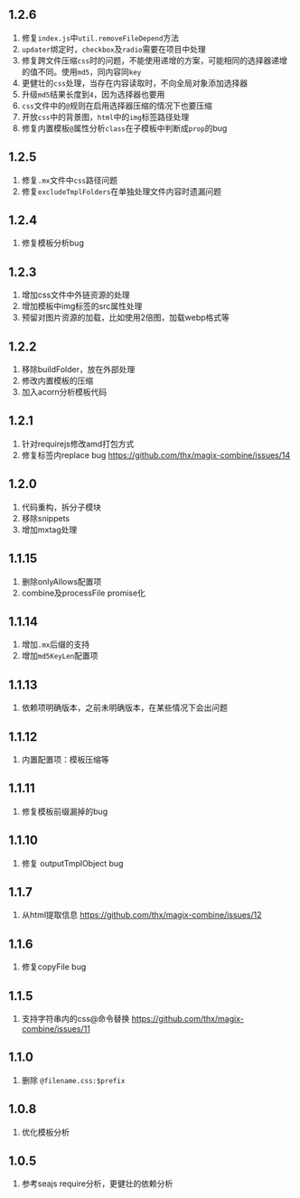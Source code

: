 ## 1.2.6
1. 修复`index.js`中`util.removeFileDepend`方法
2. `updater`绑定时，`checkbox`及`radio`需要在项目中处理
3. 修复跨文件压缩`css`时的问题，不能使用递增的方案，可能相同的选择器递增的值不同。使用`md5`，同内容同`key`
4. 更健壮的`css`处理，当存在内容读取时，不向全局对象添加选择器
5. 升级`md5`结果长度到`4`，因为选择器也要用
6. `css`文件中的`@`规则在启用选择器压缩的情况下也要压缩
7. 开放`css`中的背景图，`html`中的`img`标签路径处理
8. 修复内置模板`@`属性分析`class`在子模板中判断成`prop`的bug

## 1.2.5
1. 修复`.mx`文件中`css`路径问题
2. 修复`excludeTmplFolders`在单独处理文件内容时遗漏问题

## 1.2.4
1. 修复模板分析bug

## 1.2.3
1. 增加css文件中外链资源的处理
2. 增加模板中img标签的src属性处理
3. 预留对图片资源的加载，比如使用2倍图，加载webp格式等

## 1.2.2
1. 移除buildFolder，放在外部处理
2. 修改内置模板的压缩
3. 加入acorn分析模板代码

## 1.2.1
1. 针对requirejs修改amd打包方式
2. 修复标签内replace bug https://github.com/thx/magix-combine/issues/14

## 1.2.0
1. 代码重构，拆分子模块
2. 移除snippets
3. 增加mxtag处理

## 1.1.15
1. 删除onlyAllows配置项
2. combine及processFile promise化

## 1.1.14
1. 增加`.mx`后缀的支持
2. 增加`md5KeyLen`配置项

## 1.1.13
1. 依赖项明确版本，之前未明确版本，在某些情况下会出问题

## 1.1.12
1. 内置配置项：模板压缩等

## 1.1.11
1. 修复模板前缀漏掉的bug

## 1.1.10
1. 修复 outputTmplObject bug

## 1.1.7
1. 从html提取信息 https://github.com/thx/magix-combine/issues/12

## 1.1.6
1. 修复copyFile bug

## 1.1.5
1. 支持字符串内的css@命令替换 https://github.com/thx/magix-combine/issues/11

## 1.1.0
1. 删除 `@filename.css:$prefix`

## 1.0.8
1. 优化模板分析

## 1.0.5
1. 参考seajs require分析，更健壮的依赖分析